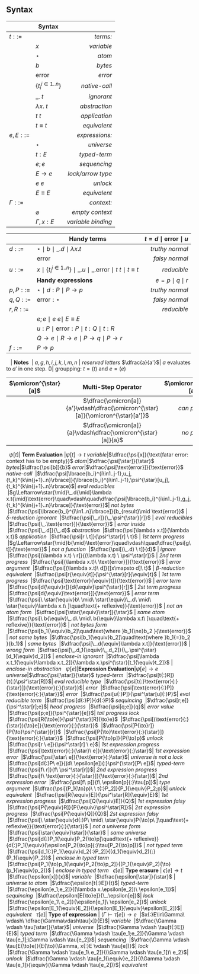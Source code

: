 <? Part of the Tapl Language project, under the Apache License v2.0 with LLVM
   Exceptions. See /LICENSE for license information.
   SPDX-License-Identifier: Apache-2.0 WITH LLVM-exception ?>

## Syntax

&nbsp;|**Syntax**|&nbsp;
---|---|---:
$t ::=$ || *terms:*
&nbsp;| $x$ | *variable*
&nbsp;| $\star$ | *atom*
&nbsp;| $b$ | *bytes*
&nbsp;| $\text{error}$ | *error*
&nbsp;| $\lbrace {t_i}^{i\in1..n}\rbrace$ | *native-call*
&nbsp;| $\_.\ t$ | *ignorant*
&nbsp;| $\lambda x.\ t$ | *abstraction*
&nbsp;| $t \ t$ | *application*
&nbsp;| $t{\equiv}t$ | *equivalent*
$e,E ::=$|| *expressions:*
&nbsp;| $\star$ | *universe*
&nbsp;| $t{:}E$ | *typed-term*
&nbsp;| $e;e$| *sequencing*
&nbsp;| $E{\to}e$ | *lock/arrow type*
&nbsp;| $e \ e$ | *unlock*
&nbsp;| $E{\equiv}E$ | *equivalent*
$\Gamma ::=$ || *context:*
&nbsp;| $\varnothing$ | *empty context*
&nbsp;| $\Gamma ,x{:}E$  | *variable binding*

&nbsp;|**Handy terms**| $t = d{\mid}\text{error}{\mid}u$
---|---|--:
$d ::=$| $\star\ \mid\ b\ \mid\ \_.d\ \mid\ \lambda x.t$ | *truthy normal*
&nbsp; | $\text{error}$ | *falsy normal*
$u ::=$| $x\ \mid\ \lbrace {t_i}^{i\in1..n}\rbrace\ \mid\ \_.u\ \mid\ \_.\text{error}\ \mid\  t\ t\ \mid\ t{\equiv}t$ | *reducible*
&nbsp;|**Handy expressions**| $e = p{\mid}q{\mid}r$
$p,P ::=$| $\star\ \mid\ d{:}P\ \mid\ P{\to}p$ | *truthy normal*
$q,Q ::=$| $\text{error}{:}{\star}$ | *falsy normal*
$r,R ::=$||*reducible*
&nbsp;| $e;e\ \mid\ e\ e \mid\ E{\equiv}E$
&nbsp;| $u{:}P\ \mid\ \text{error}{:}P\ \mid\ t{:}Q\ \mid\ t{:}R$
&nbsp;| $Q{\to}e\ \mid\ R{\to}e\ \mid\ P{\to}q\ \mid\ P{\to}r$
$f ::=$| $P{\to}p$
&nbsp;
&nbsp;| **Notes**
&nbsp;| $a,g,h,i,j,k,l,m,n$ | *reserved letters*
$\dfrac{a}{a'}$| $a$ evaluates to $a'$ in one step.
$()$| groupping: $t{=}(t)$ and $e{=}(e)$

$\omicron^{\star}[a]$| **Multi-Step Operator** |$\omicron^{\star}[a] \to a$
:-:|:-:|--:
&nbsp;|$\dfrac{\omicron[a]}{a'}\vdash\dfrac{\omicron^{\star}[a]}{\omicron^{\star}[a']}$| *can progress*
&nbsp;|$\dfrac{\omicron[a]}{a}\vdash\dfrac{\omicron^{\star}[a]}{a}$| *no progress*
&nbsp;
$\psi[t]$| **Term Evaluation** |$\psi[t] \to t$
*variable*|$\dfrac{\psi[x]}{\text{fatar error: context has to be empty}}$
*atom*|$\dfrac{\psi[\star]}{\star}$
*bytes*|$\dfrac{\psi[b]}{b}$
*error*|$\dfrac{\psi[\text{error}]}{\text{error}}$
*native-call*
&nbsp;|$\dfrac{\psi[\lbrace{b_i}^{i\in1..j-1},u_j,{t_k}^{k\in{j+1}..n}\rbrace]}{\lbrace{b_i}^{i\in1..j-1},\psi^{\star}[u_j],{t_k}^{k\in{j+1}..n}\rbrace}$| *eval reducibles*
&nbsp;|$g\Leftarrow\star{\mid}\_.d{\mid}\lambda x.t{\mid}\text{error}\quad\vdash\quad\dfrac{\psi[\lbrace{b_i}^{i\in1..j-1},g_j,{t_k}^{k\in{j+1}..n}\rbrace]}{\text{error}}$| *not bytes*
&nbsp;|$\dfrac{\psi[\lbrace{b_i}^{i\in1..n}\rbrace]}{b_{result}\mid \text{error}}$ | $\delta$*-reduction*
*ignorant*
&nbsp;|$\dfrac{\psi[\_.r]}{\_.\psi^{\star}[r]}$ | *eval reducibles*
&nbsp;|$\dfrac{\psi[\_.\text{error}]}{\text{error}}$ | *error inside*
&nbsp;|$\dfrac{\psi[\_.d]}{\_.d}$
*abstraction*
&nbsp;|$\dfrac{\psi[\lambda x.t]}{\lambda x.t}$
*application*
&nbsp;|$\dfrac{\psi[r \ t]}{\psi^\star[r] \ t}$ | *1st term progress*
&nbsp;|$g\Leftarrow\star{\mid}b{\mid}\text{error}\quad\vdash\quad\dfrac{\psi[g\ t]}{\text{error}}$ | *not a function*
&nbsp;|$\dfrac{\psi[(\_.d) \ t]}{d}$ | *ignore*
&nbsp;|$\dfrac{\psi[(\lambda x.t) \ r]}{(\lambda x.t) \ \psi^\star[r]}$ | *2nd term progress*
&nbsp;|$\dfrac{\psi[(\lambda x.t)\ \text{error}]}{\text{error}}$ | *error argument*
&nbsp;|$\dfrac{\psi[(\lambda x.t)\ d]}{[x\mapsto d]\ t}$ | $\beta$*-reduction*
*equivalent*
&nbsp;|$\dfrac{\psi[r{\equiv}t]}{\psi^{\star}[r]{\equiv}t}$ | *1st term progress*
&nbsp;|$\dfrac{\psi[\text{error}{\equiv}t]}{\text{error}}$ | *error term*
&nbsp;|$\dfrac{\psi[d{\equiv}r]}{d{\equiv}\psi^{\star}[r]}$ | *2st term progress*
&nbsp;|$\dfrac{\psi[d{\equiv}\text{error}]}{\text{error}}$ | *error term*
&nbsp;|$\dfrac{\psi[\ \star{\equiv}b\ \mid\ \star{\equiv}\_.d\ \mid\ \star{\equiv}\lambda x.t\ ]\quad\text{+ reflexive}}{\text{error}}$ | *not an atom form*
&nbsp;|$\dfrac{\psi[\star{\equiv}\star]}{\star}$ | *same atom*
&nbsp;|$\dfrac{\psi[\ b{\equiv}\_.d\ \mid\ b{\equiv}\lambda x.t\ ]\quad\text{+ reflexive}}{\text{error}}$ | *not bytes form*
&nbsp;|$\dfrac{\psi[b_1{\equiv}b_2]\quad\text{where }b_1{\ne}b_2 }{\text{error}}$ | *not same bytes*
&nbsp;|$\dfrac{\psi[b_1{\equiv}b_2]\quad\text{where }b_1{=}b_2 }{b_1}$ | *same bytes*
&nbsp;|$\dfrac{\psi[\_.d{\equiv}\lambda x.t]}{\text{error}}$ | *wrong form*
&nbsp;|$\dfrac{\psi[\_.d_1{\equiv}\_.d_2]}{\_.\psi^{\star}[d_1{\equiv}d_2]}$ | *enclose-in ignorant*
&nbsp;|$\dfrac{\psi[\lambda x.t_1{\equiv}\lambda x.t_2]}{\lambda x.\psi^{\star}[t_1{\equiv}t_2]}$ | *enclose-in abstraction*
&nbsp;
$\psi[e]$|**Expression Evaluation**|$\psi[e]\longrightarrow e$
*universe*|$\dfrac{\psi[\star]}{\star}$
*typed-term*
&nbsp;|$\dfrac{\psi[t{:}R]}{t{:}\psi^\star[R]}$| *eval reducible type*
&nbsp;|$\dfrac{\psi[t{:}\text{error}{:}{\star}]}{\text{error}{:}{\star}}$| *error*
&nbsp;|$\dfrac{\psi[\text{error}{:}P]}{\text{error}{:}{\star}}$| *error*
&nbsp;|$\dfrac{\psi[u{:}P]}{\psi^\star[u]{:}P}$| *eval reducible term*
&nbsp;|$\dfrac{\psi[d{:}P]}{d{:}P}$
*sequincing*
&nbsp;|$\dfrac{\psi[r;e]}{\psi^\star[r];e}$| *head progress*
&nbsp;|$\dfrac{\psi[q;e]}{q}$| *error value*
&nbsp;|$\dfrac{\psi[p;e]}{\psi^{\star}[e]}$| *tail progress*
*lock*
&nbsp;|$\dfrac{\psi[R{\to}e]}{\psi^{\star}[R]{\to}e}$
&nbsp;|$\dfrac{\psi[(\text{error}{:}{\star}){\to}e]}{\text{error}{:}{\star}}$
&nbsp;|$\dfrac{\psi[P{\to}r]}{P{\to}\psi^{\star}[r]}$
&nbsp;|$\dfrac{\psi[P{\to}\text{error}{:}{\star}]}{\text{error}{:}{\star}}$
&nbsp;|$\dfrac{\psi[P{\to}p]}{P{\to}p}$
*unlock*
&nbsp;|$\dfrac{\psi[r \ e]}{\psi^\star[r] \ e}$| *1st expression progress*
&nbsp;|$\dfrac{\psi[\text{error}{:}{\star}\ e]}{\text{error}{:}\star}$| *1st expression error*
&nbsp;|$\dfrac{\psi[\star\ e]}{\text{error}{:}\star}$| *universe is not a lock*
&nbsp;|$\dfrac{\psi[d{:}P\ e]}{(d\ \epsilon[e]){:}\psi^{\star}[P\ e]}$| *typed-term*
&nbsp;|$\dfrac{\psi[f\ r]}{f\ \psi^\star[r]}$| *2nd expression progress*
&nbsp;|$\dfrac{\psi[f\ \text{error}{:}{\star}]}{\text{error}{:}{\star}}$| *2nd expression error*
&nbsp;|$\dfrac{\psi[f\ p]}{f\ \epsilon[p]{:}\tau[p]}$| *type argument*
&nbsp;|$\dfrac{\psi[(P_1{\to}p)\ \ t{:}P_2]}{P_1{\equiv}P_2;p}$| *unlock*
*equivalent*
&nbsp;|$\dfrac{\psi[R{\equiv}E]}{\psi^\star[R]{\equiv}E}$| *1st expression progress*
&nbsp;|$\dfrac{\psi[Q{\equiv}E]}{Q}$| *1st expression falsy*
&nbsp;|$\dfrac{\psi[P{\equiv}R]}{P{\equiv}\psi^\star[R]}$| *2st expression progress*
&nbsp;|$\dfrac{\psi[P{\equiv}Q]}{Q}$| *2st expression falsy*
&nbsp;|$\dfrac{\psi[\ \star{\equiv}d{:}P\ \mid\ \star{\equiv}P{\to}p\ ]\quad\text{+ reflexive}}{\text{error}{:}{\star}}$ | *not a universe form*
&nbsp;|$\dfrac{\psi[\star{\equiv}\star]}{\star}$ | *same universe*
&nbsp;|$\dfrac{\psi[d{:}P_1{\equiv}P_2{\to}p]\quad\text{+ reflexive}}{d{:}P_1{\equiv}(\epsilon[P_2{\to}p]{:}\tau[P_2{\to}p])}$ | *not typed term*
&nbsp;|$\dfrac{\psi[d_1{:}P_1{\equiv}d_2{:}P_2]}{(d_1{\equiv}d_2){:}(P_1{\equiv}P_2)}$ | *enclose in typed term*
&nbsp;|$\dfrac{\psi[P_1{\to}p_1{\equiv}P_2{\to}p_2]}{(P_1{\equiv}P_2){\to}(p_1{\equiv}p_2)}$ | *enclose in typed term*
&nbsp;
$\epsilon[e]$| **Type erasure** | $\epsilon[e] \to t$
&nbsp;|$\dfrac{\epsilon[x]}{x}$| *variable*
&nbsp;|$\dfrac{\epsilon[\star]}{\star}$ | *universe to atom*
&nbsp;|$\dfrac{\epsilon[t{:}E]}{t}$| *typed-term*
&nbsp;|$\dfrac{\epsilon[e_1;e_2]}{(\lambda x.\epsilon[e_2])\ \epsilon[e_1]}$| *sequincing*
&nbsp;|$\dfrac{\epsilon[E{\to}e]}{\_.\epsilon[e]}$| *lock*
&nbsp;|$\dfrac{\epsilon[e_1\ e_2]}{\epsilon[e_1]\ \epsilon[e_2]}$| *unlock*
&nbsp;|$\dfrac{\epsilon[E_1{\equiv}E_2]}{\epsilon[E_1]{\equiv}\epsilon[E_2]}$| *equivalent*
&nbsp;
$\tau[e]$| **Type of expression** | $(\Gamma\vdash\tau[e]) \to e$
&nbsp;|$x{:}E\in\Gamma\ \vdash\ \dfrac{\Gamma\vdash\tau[x]}{E}$| *variable*
&nbsp;|$\dfrac{\Gamma \vdash \tau[\star]}{\star}$| *universe*
&nbsp;|$\dfrac{\Gamma \vdash \tau[t{:}E]}{E}$| *typed term*
&nbsp;|$\dfrac{\Gamma \vdash \tau[e_1;e_2]}{\Gamma \vdash \tau[e_1];\Gamma \vdash \tau[e_2]}$| *sequencing*
&nbsp;|$\dfrac{\Gamma \vdash \tau[E{\to}e]}{E{\to}(\Gamma, x{:}E \vdash \tau[e])}$| *lock*
&nbsp;|$\dfrac{\Gamma \vdash \tau[e_1\ e_2]}{(\Gamma \vdash \tau[e_1])\ e_2}$| *unlock*
&nbsp;|$\dfrac{\Gamma \vdash \tau[e_1{\equiv}e_2]}{(\Gamma \vdash \tau[e_1]){\equiv}(\Gamma \vdash \tau[e_2])}$| *equivalent*
